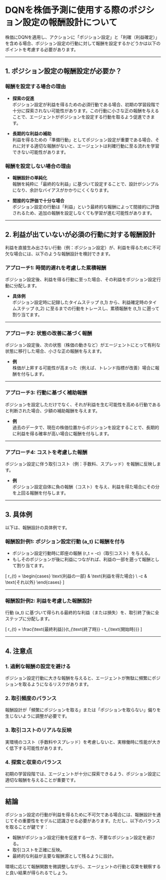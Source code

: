 # DQNを株価予測に使用する際のポジション設定の報酬設計について

株価にDQNを適用し、アクションに「ポジション設定」と「利確（利益確定）」を含める場合、ポジション設定の行動に対して報酬を設定するかどうかは以下のポイントを考慮する必要があります。

---

## 1. ポジション設定の報酬設定が必要か？

### 報酬を設定する場合の理由

- **探索の促進**  
  ポジション設定が利益を得るための必須行動である場合、初期の学習段階で十分に探索されない可能性があります。この行動に小さな正の報酬を与えることで、エージェントがポジションを設定する行動を取るよう促進できます。

- **長期的な利益の補助**  
  利益を得るための「準備行動」としてポジション設定が重要である場合、それに対する適切な報酬がないと、エージェントは利確行動に至る流れを学習できない可能性があります。

### 報酬を設定しない場合の理由

- **報酬設計の単純化**  
  報酬を純粋に「最終的な利益」に基づいて設定することで、設計がシンプルになり、余計なバイアスがかかりにくくなります。

- **間接的な評価で十分な場合**  
  ポジション設定の行動は「利益」という最終的な報酬によって間接的に評価されるため、追加の報酬を設定しなくても学習が進む可能性があります。

---

## 2. 利益が出ていないが必須の行動に対する報酬設計

利益を直接生み出さない行動（例：ポジション設定）が、利益を得るために不可欠な場合には、以下のような報酬設計を検討できます。

### アプローチ1: 時間的遅れを考慮した累積報酬

ポジション設定後、利益を得る行動に至った場合、その利益をポジション設定行動に分配します。

- **具体例**  
  ポジション設定時に記録したタイムステップ \(t_1\) から、利益確定時のタイムステップ \(t_2\) に至るまでの行動をトレースし、累積報酬を \(t_1\) に遡って割り当てます。

---

### アプローチ2: 状態の改善に基づく報酬

ポジション設定後、次の状態（株価の動きなど）がエージェントにとって有利な状態に移行した場合、小さな正の報酬を与えます。

- **例**  
  株価が上昇する可能性が高まった（例えば、トレンド指標が改善）場合に報酬を付与します。

---

### アプローチ3: 行動に基づく補助報酬

ポジションを設定しただけでなく、それが利益を生む可能性を高める行動であると判断された場合、少額の補助報酬を与えます。

- **例**  
  過去のデータで、現在の株価位置からポジションを設定することで、長期的に利益を得る確率が高い場合に報酬を付与します。

---

### アプローチ4: コストを考慮した報酬

ポジション設定に伴う取引コスト（例：手数料、スプレッド）を報酬に反映します。

- **例**  
  ポジション設定自体に負の報酬（コスト）を与え、利益を得た場合にその分を上回る報酬を付与します。

---

## 3. 具体例

以下は、報酬設計の具体例です。

### 報酬設計例1: ポジション設定行動 \(a_t\) に報酬を付与

- ポジション設定行動時に即座の報酬 \(r_t = -c\)（取引コスト）を与える。
- もしそのポジションが後に利益につながれば、利益の一部を遡って報酬として割り当てます。

\[
r_{t} = 
\begin{cases} 
\text{利益の一部} & \text{利益を得た場合} \\
-c & \text{それ以外}
\end{cases}
\]

---

### 報酬設計例2: 利益を考慮した報酬設計

行動 \(a_t\) に基づいて得られる最終的な利益（または損失）を、取引終了後に全ステップに分配します。

\[
r_{t} = \frac{\text{最終利益}}{t_{\text{終了時}} - t_{\text{開始時}}}
\]

---

## 4. 注意点

### 1. 過剰な報酬の設定を避ける
ポジション設定行動に大きな報酬を与えると、エージェントが無駄に頻繁にポジションを取るようになるリスクがあります。

### 2. 取引頻度のバランス
報酬設計が「頻繁にポジションを取る」または「ポジションを取らない」偏りを生じないように調整が必要です。

### 3. 取引コストのリアルな反映
実環境のコスト（手数料やスプレッド）を考慮しないと、実稼働時に性能が大きく低下する可能性があります。

### 4. 探索と収束のバランス
初期の学習段階では、エージェントが十分に探索できるよう、ポジション設定に適切な報酬を与えることが重要です。

---

## 結論

ポジション設定の行動が利益を得るために不可欠である場合には、報酬設計を通じてその重要性をモデルに認識させる必要があります。ただし、以下のバランスを取ることが鍵です：

- 報酬がポジション設定行動を促進する一方、不要なポジション設定を避ける。
- 取引コストを正確に反映。
- 最終的な利益が主要な報酬源として残るように設計。

環境に応じて報酬関数を微調整しながら、エージェントの行動と収束を観察すると良い結果が得られるでしょう。
